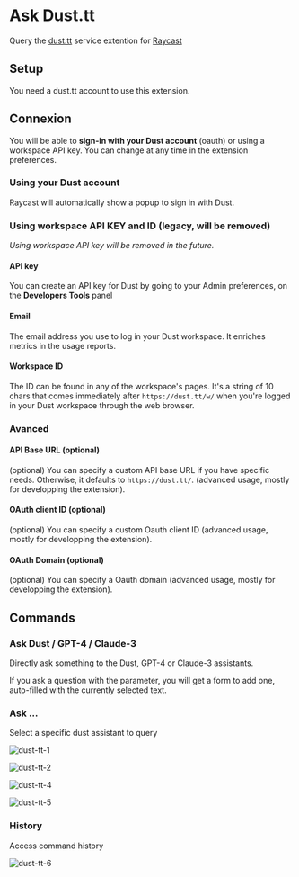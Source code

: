 # Ask Dust.tt

Query the [dust.tt](https://dust.tt/) service extention for [Raycast](https://www.raycast.com/)

## Setup

You need a dust.tt account to use this extension.

## Connexion

You will be able to **sign-in with your Dust account** (oauth) or using a workspace API key. You can change at any time in the extension preferences.

### Using your Dust account

Raycast will automatically show a popup to sign in with Dust.

### Using workspace API KEY and ID (legacy, will be removed)

_Using workspace API key will be removed in the future._

#### API key

You can create an API key for Dust by going to your Admin preferences, on the **Developers Tools** panel

#### Email

The email address you use to log in your Dust workspace. It enriches metrics in the usage reports.

#### Workspace ID

The ID can be found in any of the workspace's pages. It's a string of 10 chars that comes immediately after `https://dust.tt/w/` when you're logged in your Dust workspace through the web browser.

### Avanced

#### API Base URL (optional)

(optional) You can specify a custom API base URL if you have specific needs. Otherwise, it defaults to `https://dust.tt/`. (advanced usage, mostly for developping the extension).

#### OAuth client ID (optional)

(optional) You can specify a custom Oauth client ID (advanced usage, mostly for developping the extension).

#### OAuth Domain (optional)

(optional) You can specify a Oauth domain (advanced usage, mostly for developping the extension).

## Commands

### Ask Dust / GPT-4 / Claude-3

Directly ask something to the Dust, GPT-4 or Claude-3 assistants.

If you ask a question with the parameter, you will get a form to add one, auto-filled with the currently selected text.

### Ask ...

Select a specific dust assistant to query

![dust-tt-1](https://github.com/alan-eu/rayast-dust/assets/467126/2c7b0b36-850b-4dde-a875-be81be78a2a2)

![dust-tt-2](https://github.com/alan-eu/rayast-dust/assets/467126/fe0638df-7401-4c5f-bdec-b98b180a1f7e)

![dust-tt-4](https://github.com/alan-eu/rayast-dust/assets/467126/d72ebb7c-64f8-438c-8608-d584a916ef97)

![dust-tt-5](https://github.com/alan-eu/rayast-dust/assets/467126/fc56f204-bce7-4a39-af34-6dbdee88ae60)

### History

Access command history

![dust-tt-6](https://github.com/alan-eu/rayast-dust/assets/467126/731d181d-7c97-4aed-a81c-8e9163a1038e)
